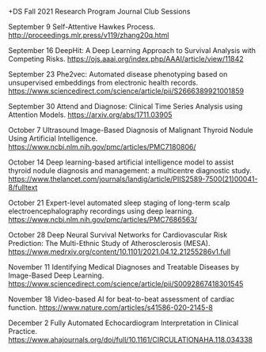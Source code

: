 +DS Fall 2021 Research Program
Journal Club Sessions

September 9
Self-Attentive Hawkes Process. http://proceedings.mlr.press/v119/zhang20q.html

September 16
DeepHit: A Deep Learning Approach to Survival Analysis with Competing Risks. https://ojs.aaai.org/index.php/AAAI/article/view/11842

September 23
Phe2vec: Automated disease phenotyping based on unsupervised embeddings from electronic health records. https://www.sciencedirect.com/science/article/pii/S2666389921001859

September 30
Attend and Diagnose: Clinical Time Series Analysis using Attention Models. https://arxiv.org/abs/1711.03905

October 7
Ultrasound Image-Based Diagnosis of Malignant Thyroid Nodule Using Artificial Intelligence. https://www.ncbi.nlm.nih.gov/pmc/articles/PMC7180806/

October 14
Deep learning-based artificial intelligence model to assist thyroid nodule diagnosis and management: a multicentre diagnostic study. https://www.thelancet.com/journals/landig/article/PIIS2589-7500(21)00041-8/fulltext 

October 21
Expert-level automated sleep staging of long-term scalp electroencephalography recordings using deep learning. https://www.ncbi.nlm.nih.gov/pmc/articles/PMC7686563/ 

October 28
Deep Neural Survival Networks for Cardiovascular Risk Prediction: The Multi-Ethnic Study of Atherosclerosis (MESA). https://www.medrxiv.org/content/10.1101/2021.04.12.21255286v1.full 

November 11
Identifying Medical Diagnoses and Treatable Diseases by Image-Based Deep Learning. https://www.sciencedirect.com/science/article/pii/S0092867418301545 

November 18
Video-based AI for beat-to-beat assessment of cardiac function. https://www.nature.com/articles/s41586-020-2145-8 

December 2
Fully Automated Echocardiogram Interpretation in Clinical Practice. https://www.ahajournals.org/doi/full/10.1161/CIRCULATIONAHA.118.034338

